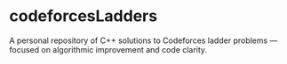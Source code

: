 # codeforcesLadders
A personal repository of C++ solutions to Codeforces ladder problems — focused on algorithmic improvement and code clarity.
